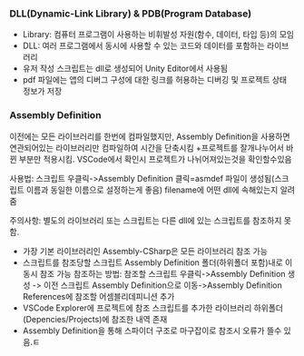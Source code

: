 ### DLL(Dynamic-Link Library) & PDB(Program Database)
- Library: 컴퓨터 프로그램이 사용하는 비휘발성 자원(함수, 데이터, 타입 등)의 모임
- DLL: 여러 프로그램에서 동시에 사용할 수 있는 코드와 데이터를 포함하는 라이브러리
- 유저 작성 스크립트는 dll로 생성되어 Unity Editor에서 사용됨
- pdf 파일에는 앱의 디버그 구성에 대한 링크를 허용하는 디버깅 및 프로젝트 상태 정보가 저장

### Assembly Definition
이전에는 모든 라이브러리를 한번에 컴파일했지만, Assembly Definition을 사용하면 연관되어있는 라이브러리만 컴파일하여 시간을 단축시킴
+프로젝트를 잘개나누어서 바뀐 부분만 적용시킴. VSCode에서 확인시 프로젝트가 나뉘어져있는것을 확인할수있음

사용법:
스크립트 우클릭->Assembly Definition 클릭=asmdef 파일이 생성됨(스크립트 이름과 동일한 이름으로 설정하는게 좋음)
filename에 어떤 dll에 속해있는지 알려줌

주의사항:
별도의 라이브러리 또는 스크립트는 다른 dll에 있는 스크립트를 참조하지 못함.
- 가장 기본 라이브러리인 Assembly-CSharp은 모든 라이브러리 참조 가능
- 스크립트를 참조당할 스크립트 Assembly Definition 폴더(하위폴더 포함)내로 이동시 참조 가능
참조하는 방법:
참조할 스크립트 우클릭->Assembly Definition 생성 -> 이전 스크립트 Assembly Definition으로 이동->Assembly Definition References에 참조할 어셈블리데피니션 추가
- VSCode Explorer에 프로젝트에 참조 스크립트를 추가한 라이브러리 하위폴더(Depencies/Projects)에 참조한 내역 존재
- Assembly Definition을 통해 스파이더 구조로 마구잡이로 참조시 오류가 뜰수 있음.ㅌ